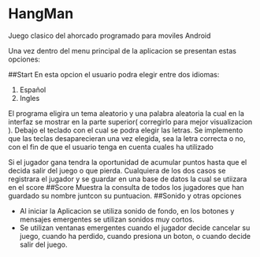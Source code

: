 HangMan
=======

Juego clasico del ahorcado programado para moviles Android

Una vez dentro del menu principal de la aplicacion se presentan estas opciones:

##Start
En esta opcion el usuario podra elegir entre dos idiomas:

<ol>
<li>Español</li>
<li>Ingles</li>
</ol>

El programa eligira un tema aleatorio y una palabra aleatoria la cual en la interfaz se mostrar en la parte superior( corregirlo para mejor visualizacion ). Debajo el teclado con el cual se podra elegir las letras. Se implemento que las teclas desaparecieran una vez elegida, sea la letra correcta o no, con el fin de que el usuario tenga en cuenta cuales ha utilizado

Si el jugador gana tendra la oportunidad de acumular puntos hasta que el decida salir del juego o que pierda. Cualquiera de los dos casos se registrara el jugador y se guardar en una base de datos la cual se utiizara en el score
##Score
Muestra la consulta de todos los jugadores que han guardado su nombre juntcon su puntuacion.
##Sonido y otras opciones
<ul>
<li>Al iniciar la Aplicacion se utiliza sonido de fondo, en los botones y mensajes emergentes se utilizan sonidos muy cortos.</li>
<li>Se utilizan ventanas emergentes cuando el jugador decide cancelar su juego, cuando ha perdido, cuando presiona un boton, o cuando decide salir del juego.</li>
</ul>
